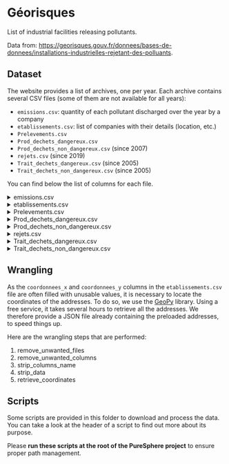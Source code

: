 # Géorisques

List of industrial facilities releasing pollutants.

Data from: https://georisques.gouv.fr/donnees/bases-de-donnees/installations-industrielles-rejetant-des-polluants.

## Dataset

The website provides a list of archives, one per year. Each archive contains several CSV files (some of them are not available for all years):

- `emissions.csv`: quantity of each pollutant discharged over the year by a company
- `etablissements.csv`: list of companies with their details (location, etc.)
- `Prelevements.csv`
- `Prod_dechets_dangereux.csv`
- `Prod_dechets_non_dangereux.csv` (since 2007)
- `rejets.csv` (since 2019)
- `Trait_dechets_dangereux.csv` (since 2005)
- `Trait_dechets_non_dangereux.csv` (since 2005)


You can find below the list of columns for each file.

<details>
<summary>emissions.csv</summary>

<table>
  <tr>
    <th>column</th>
    <th>type</th>
    <th>comment</th>
  </tr>
  <tr>
    <td>identifiant</td>
    <td>int</td>
    <td>can be empty</td>
  </tr>
  <tr>
    <td>nom_etablissement</td>
    <td>str</td>
    <td></td>
  </tr>
  <tr>
    <td>annee_emission</td>
    <td>int</td>
    <td></td>
  </tr>
  <tr>
    <td>milieu</td>
    <td>str</td>
    <td>values: Air, Eau (direct), Eau (indirect), Sol</td>
  </tr>
  <tr>
    <td>polluant</td>
    <td>str</td>
    <td></td>
  </tr>
  <tr>
    <td>quantite</td>
    <td>int</td>
    <td></td>
  </tr>
  <tr>
    <td>unite</td>
    <td>str</td>
    <td>always kg/an</td>
  </tr>
</table>
</details>

<details>
<summary>etablissements.csv</summary>

<table>
  <tr>
    <th>column</th>
    <th>type</th>
    <th>comment</th>
  </tr>
  <tr>
    <td>identifiant</td>
    <td>int</td>
    <td>can be empty</td>
  </tr>
  <tr>
    <td>nom_etablissement</td>
    <td>str</td>
    <td></td>
  </tr>
  <tr>
    <td>numero_siret</td>
    <td>str</td>
    <td></td>
  </tr>
  <tr>
    <td>adresse</td>
    <td>str</td>
    <td></td>
  </tr>
  <tr>
    <td>code_postal</td>
    <td>str</td>
    <td>better to use str to keep trailing zeros</td>
  </tr>
  <tr>
    <td>commune</td>
    <td>str</td>
    <td></td>
  </tr>
  <tr>
    <td>departement</td>
    <td>str</td>
    <td></td>
  </tr>
  <tr>
    <td>region</td>
    <td>str</td>
    <td></td>
  </tr>
  <tr>
    <td>coordonnees_x</td>
    <td>float</td>
    <td>the coordinates do not seem reliable</td>
  </tr>
  <tr>
    <td>coordonnees_y</td>
    <td>float</td>
    <td>the coordinates do not seem reliable</td>
  </tr>
  <tr>
    <td>code_epsg</td>
    <td>str</td>
    <td>can be empty</td>
  </tr>
  <tr>
    <td>code_ape</td>
    <td>str</td>
    <td></td>
  </tr>
  <tr>
    <td>libelle_ape</td>
    <td>str</td>
    <td></td>
  </tr>
  <tr>
    <td>code_eprtr</td>
    <td></td>
    <td></td>
  </tr>
  <tr>
    <td>libelle_eprtr</td>
    <td>str</td>
    <td></td>
  </tr>
</table>
</details>

<details>
<summary>Prelevements.csv</summary>

<table>
  <tr>
    <th>column</th>
    <th>type</th>
    <th>comment</th>
  </tr>
  <tr>
    <td>identifiant</td>
    <td>int</td>
    <td>can be empty</td>
  </tr>
  <tr>
    <td>nom_etablissement</td>
    <td>str</td>
    <td></td>
  </tr>
  <tr>
    <td>annee</td>
    <td>int</td>
    <td></td>
  </tr>
  <tr>
    <td>prelevements_eaux_souterraines</td>
    <td>int</td>
    <td>can be empty</td>
  </tr>
  <tr>
    <td>prelevements_eaux_surface</td>
    <td>int</td>
    <td>can be empty</td>
  </tr>
  <tr>
    <td>prelevements_reseau_distribution</td>
    <td>int</td>
    <td>can be empty</td>
  </tr>
  <tr>
    <td>prelevements_mer</td>
    <td>int</td>
    <td>can be empty</td>
  </tr>
</table>
</details>

<details>
<summary>Prod_dechets_dangereux.csv</summary>

<table>
  <tr>
    <th>column</th>
    <th>type</th>
    <th>comment</th>
  </tr>
  <tr>
    <td>identifiant</td>
    <td>int</td>
    <td>can be empty</td>
  </tr>
  <tr>
    <td>nom_etablissement</td>
    <td>str</td>
    <td></td>
  </tr>
  <tr>
    <td>dechet</td>
    <td>str</td>
    <td></td>
  </tr>
  <tr>
    <td>annee</td>
    <td>int</td>
    <td></td>
  </tr>
  <tr>
    <td>code_operation_eliminatio_valorisation</td>
    <td>str</td>
    <td></td>
  </tr>
  <tr>
    <td>libelle_operation_eliminatio_valorisation</td>
    <td>str</td>
    <td></td>
  </tr>
  <tr>
    <td>code_departement</td>
    <td>int</td>
    <td>
        empty if it does not concern France<br>
        /!\ departments starting with a 0 are represented without the 0 (e.g. 01 is 1)
    </td>
  </tr>
  <tr>
    <td>pays</td>
    <td>str</td>
    <td>empty if it concerns France</td>
  </tr>
  <tr>
    <td>code_dechet</td>
    <td>str</td>
    <td>e.g. 07 07 08*</td>
  </tr>
  <tr>
    <td>libelle_dechet</td>
    <td>str</td>
    <td></td>
  </tr>
  <tr>
    <td>quantite</td>
    <td>float</td>
    <td></td>
  </tr>
  <tr>
    <td>unite</td>
    <td>str</td>
    <td>tonnes/an</td>
  </tr>
</table>
</details>

<details>
<summary>Prod_dechets_non_dangereux.csv</summary>

<table>
  <tr>
    <th>column</th>
    <th>type</th>
    <th>comment</th>
  </tr>
  <tr>
    <td>identifiant</td>
    <td>int</td>
    <td>can be empty</td>
  </tr>
  <tr>
    <td>nom_etablissement</td>
    <td>str</td>
    <td></td>
  </tr>
  <tr>
    <td>dechet</td>
    <td>str</td>
    <td></td>
  </tr>
  <tr>
    <td>annee</td>
    <td>int</td>
    <td></td>
  </tr>
  <tr>
    <td>code_operation_eliminatio_valorisation</td>
    <td>str</td>
    <td></td>
  </tr>
  <tr>
    <td>libelle_operation_eliminatio_valorisation</td>
    <td>str</td>
    <td></td>
  </tr>
  <tr>
    <td>code_departement</td>
    <td>int</td>
    <td>
        empty if it does not concern France<br>
        /!\ departments starting with a 0 are represented without the 0 (e.g. 01 is 1)
    </td>
  </tr>
  <tr>
    <td>pays</td>
    <td>str</td>
    <td>empty if it concerns France</td>
  </tr>
  <tr>
    <td>code_dechet</td>
    <td>str</td>
    <td>e.g. 07 07 08*</td>
  </tr>
  <tr>
    <td>libelle_dechet</td>
    <td>str</td>
    <td></td>
  </tr>
  <tr>
    <td>quantite</td>
    <td>float</td>
    <td></td>
  </tr>
  <tr>
    <td>unite</td>
    <td>str</td>
    <td>tonnes/an</td>
  </tr>
</table>
</details>

<details>
<summary>rejets.csv</summary>

<table>
  <tr>
    <th>column</th>
    <th>type</th>
    <th>comment</th>
  </tr>
  <tr>
    <td>identifiant</td>
    <td>int</td>
    <td>can be empty</td>
  </tr>
  <tr>
    <td>nom_etablissement</td>
    <td>str</td>
    <td></td>
  </tr>
  <tr>
    <td>annee_rejet</td>
    <td>int</td>
    <td></td>
  </tr>
  <tr>
    <td>rejet_raccorde_m3_par_an</td>
    <td>int</td>
    <td>can be empty</td>
  </tr>
  <tr>
    <td>rejet_isole_m3_par_an</td>
    <td>int</td>
    <td>can be empty</td>
  </tr>
</table>
</details>

<details>
<summary>Trait_dechets_dangereux.csv</summary>

<table>
  <tr>
    <th>column</th>
    <th>type</th>
    <th>comment</th>
  </tr>
  <tr>
    <td>identifiant</td>
    <td>int</td>
    <td>can be empty</td>
  </tr>
  <tr>
    <td>nom_etablissement</td>
    <td>str</td>
    <td></td>
  </tr>
  <tr>
    <td>dechet</td>
    <td>str</td>
    <td></td>
  </tr>
  <tr>
    <td>annee</td>
    <td>int</td>
    <td></td>
  </tr>
  <tr>
    <td>code_operation_eliminatio_valorisation</td>
    <td>str</td>
    <td></td>
  </tr>
  <tr>
    <td>libelle_operation_eliminatio_valorisation</td>
    <td>str</td>
    <td></td>
  </tr>
  <tr>
    <td>code_departement</td>
    <td>int</td>
    <td>
        empty if it does not concern France<br>
        /!\ departments starting with a 0 are represented without the 0 (e.g. 01 is 1)
    </td>
  </tr>
  <tr>
    <td>pays</td>
    <td>str</td>
    <td>empty if it concerns France</td>
  </tr>
  <tr>
    <td>code_dechet</td>
    <td>str</td>
    <td>e.g. 07 07 08*</td>
  </tr>
  <tr>
    <td>libelle_dechet</td>
    <td>str</td>
    <td></td>
  </tr>
  <tr>
    <td>quantite_admise</td>
    <td>float</td>
    <td></td>
  </tr>
  <tr>
    <td>quantite_traitee</td>
    <td>float</td>
    <td></td>
  </tr>
  <tr>
    <td>unite</td>
    <td>str</td>
    <td>tonnes/an</td>
  </tr>
</table>
</details>

<details>
<summary>Trait_dechets_non_dangereux.csv</summary>

<table>
  <tr>
    <th>column</th>
    <th>type</th>
    <th>comment</th>
  </tr>
  <tr>
    <td>identifiant</td>
    <td>int</td>
    <td>can be empty</td>
  </tr>
  <tr>
    <td>nom_etablissement</td>
    <td>str</td>
    <td></td>
  </tr>
  <tr>
    <td>dechet</td>
    <td>str</td>
    <td></td>
  </tr>
  <tr>
    <td>annee</td>
    <td>int</td>
    <td></td>
  </tr>
  <tr>
    <td>code_operation_eliminatio_valorisation</td>
    <td>str</td>
    <td></td>
  </tr>
  <tr>
    <td>libelle_operation_eliminatio_valorisation</td>
    <td>str</td>
    <td></td>
  </tr>
  <tr>
    <td>code_departement</td>
    <td>int</td>
    <td>
        empty if it does not concern France<br>
        /!\ departments starting with a 0 are represented without the 0 (e.g. 01 is 1)
    </td>
  </tr>
  <tr>
    <td>pays</td>
    <td>str</td>
    <td>empty if it concerns France</td>
  </tr>
  <tr>
    <td>code_dechet</td>
    <td>str</td>
    <td>e.g. 07 07 08*</td>
  </tr>
  <tr>
    <td>libelle_dechet</td>
    <td>str</td>
    <td></td>
  </tr>
  <tr>
    <td>quantite_admise</td>
    <td>float</td>
    <td></td>
  </tr>
  <tr>
    <td>quantite_traitee</td>
    <td>float</td>
    <td></td>
  </tr>
  <tr>
    <td>unite</td>
    <td>str</td>
    <td>tonnes/an</td>
  </tr>
</table>
</details>

## Wrangling

As the `coordonnees_x` and `coordonnees_y` columns in the `etablissements.csv` file are often filled with unusable values, it is necessary to locate the coordinates of the addresses. To do so, we use the [GeoPy](https://geopy.readthedocs.io/en/stable/) library. Using a free service, it takes several hours to retrieve all the addresses. We therefore provide a JSON file already containing the preloaded addresses, to speed things up.

Here are the wrangling steps that are performed:

1. remove_unwanted_files
1. remove_unwanted_columns
1. strip_columns_name
1. strip_data
1. retrieve_coordinates

## Scripts

Some scripts are provided in this folder to download and process the data. You can take a look at the header of a script to find out more about its purpose.

Please **run these scripts at the root of the PureSphere project** to ensure proper path management.
